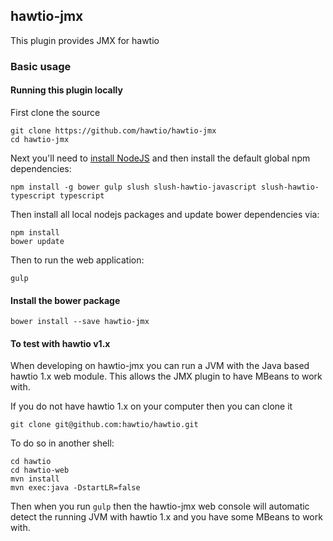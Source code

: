 ## hawtio-jmx

This plugin provides JMX for hawtio

### Basic usage

#### Running this plugin locally

First clone the source

    git clone https://github.com/hawtio/hawtio-jmx
    cd hawtio-jmx

Next you'll need to [install NodeJS](http://nodejs.org/download/) and then install the default global npm dependencies:

    npm install -g bower gulp slush slush-hawtio-javascript slush-hawtio-typescript typescript

Then install all local nodejs packages and update bower dependencies via:

    npm install
    bower update

Then to run the web application:

    gulp

#### Install the bower package

`bower install --save hawtio-jmx`


#### To test with hawtio v1.x

When developing on hawtio-jmx you can run a JVM with the Java based hawtio 1.x web module. This allows the JMX plugin to have MBeans to work with.

If you do not have hawtio 1.x on your computer then you can clone it

    git clone git@github.com:hawtio/hawtio.git

To do so in another shell:

    cd hawtio
    cd hawtio-web
    mvn install
    mvn exec:java -DstartLR=false

Then when you run `gulp` then the hawtio-jmx web console will automatic detect the running JVM with hawtio 1.x and you have some MBeans to work with.
